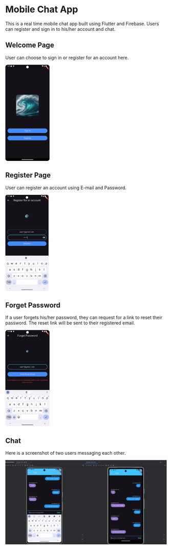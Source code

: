 # Mobile Chat App
This is a real time mobile chat app built using Flutter and Firebase.
Users can register and sign in to his/her account and chat.

## Welcome Page
User can choose to sign in or register for an account here.

<p><img src="./images/welcomePageScreenshot.png" alt="Welcome Page Screenshot" height="300"/></p>

## Register Page
User can register an account using E-mail and Password.
<p><img src="./images/registerPageScreenshot.png" alt="Register Page Screenshot" height="300"/></p>

## Forget Password
If a user forgets his/her password, they can request for a link to reset their password. The reset link will be sent to their registered email.
<p><img src="./images/forgetPasswordScreenshot.png" alt="Forget Password Page Screenshot" height="300"/></p>

## Chat 
Here is a screenshot of two users messaging each other.
<p><img src="./images/dualscreenchat.png" alt="Two User Chatting Screenshot" width="800"/></p>


